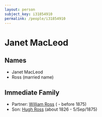 ```yaml
---
layout: person
subject_key: i31854910
permalink: /people/i31854910
---
```


# Janet MacLeod

## Names

* Janet MacLeod
* Ross (married name)

## Immediate Family

* Partner: [William Ross](./@31822850@-william-ross-b-d1875.md) ( - before 1875)
* Son: [Hugh Ross](./@10594034@-hugh-ross-b1826-d1875-9-5.md) (about 1826 - 5/Sep/1875)

